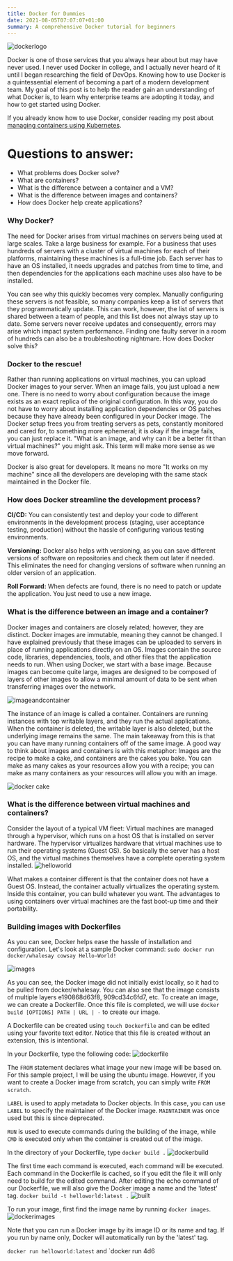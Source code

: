 ```yaml
---
title: Docker for Dummies
date: 2021-08-05T07:07:07+01:00
summary: A comprehensive Docker tutorial for beginners
---
```


![dockerlogo](https://dev-to-uploads.s3.amazonaws.com/uploads/articles/4psm82g8sqb647mi83kr.png#center)

Docker is one of those services that you always hear about but may have never used. I never used Docker in college, and I actually never heard of it until I began researching the field of DevOps. Knowing how to use Docker is a quintessential element of becoming a part of a modern development team. My goal of this post is to help the reader gain an understanding of what Docker is, to learn why enterprise teams are adopting it today, and how to get started using Docker.

If you already know how to use Docker, consider reading my post about [managing containers using Kubernetes](https://dev.to/stevenmcgown/kubernetes-for-dummies-5hmh).

# Questions to answer:
- What problems does Docker solve?
- What are containers?
- What is the difference between a container and a VM?
- What is the difference between images and containers?
- How does Docker help create applications?

### Why Docker?
The need for Docker arises from virtual machines on servers being used at large scales. Take a large business for example. For a business that uses hundreds of servers with a cluster of virtual machines for each of their platforms, maintaining these machines is a full-time job. Each server has to have an OS installed, it needs upgrades and patches from time to time, and then dependencies for the applications each machine uses also have to be installed.

You can see why this quickly becomes very complex. Manually configuring these servers is not feasible, so many companies keep a list of servers that they programmatically update. This can work, however, the list of servers is shared between a team of people, and this list does not always stay up to date. Some servers never receive updates and consequently, errors may arise which impact system performance. Finding one faulty server in a room of hundreds can also be a troubleshooting nightmare. How does Docker solve this?

### Docker to the rescue!
Rather than running applications on virtual machines, you can upload Docker images to your server. When an image fails, you just upload a new one. There is no need to worry about configuration because the image exists as an exact replica of the original configuration. In this way, you do not have to worry about installing application dependencies or OS patches because they have already been configured in your Docker image. The Docker setup frees you from treating servers as pets, constantly monitored and cared for, to something more ephemeral; it is okay if the image fails, you can just replace it. "What is an image, and why can it be a better fit than virtual machines?" you might ask. This term will make more sense as we move forward.

Docker is also great for developers. It means no more "It works on my machine" since all the developers are developing with the same stack maintained in the Docker file.

### How does Docker streamline the development process?
**CI/CD:** You can consistently test and deploy your code to different environments in the development process (staging, user acceptance testing, production) without the hassle of configuring various testing environments.

**Versioning:** Docker also helps with versioning, as you can save different versions of software on repositories and check them out later if needed. This eliminates the need for changing versions of software when running an older version of an application.

**Roll Forward:** When defects are found, there is no need to patch or update the application. You just need to use a new image.

### What is the difference between an image and a container?
Docker images and containers are closely related; however, they are distinct. Docker images are immutable, meaning they cannot be changed. I have explained previously that these images can be uploaded to servers in place of running applications directly on an OS. Images contain the source code, libraries, dependencies, tools, and other files that the application needs to run. When using Docker, we start with a base image. Because images can become quite large, images are designed to be composed of layers of other images to allow a minimal amount of data to be sent when transferring images over the network.

![imageandcontainer](https://dev-to-uploads.s3.amazonaws.com/uploads/articles/9jxn6fjons4ggrfrnxek.png)

The instance of an image is called a container. Containers are running instances with top writable layers, and they run the actual applications. When the container is deleted, the writable layer is also deleted, but the underlying image remains the same. The main takeaway from this is that you can have many running containers off of the same image. A good way to think about images and containers is with this metaphor: Images are the recipe to make a cake, and containers are the cakes you bake. You can make as many cakes as your resources allow you with a recipe; you can make as many containers as your resources will allow you with an image.

![docker cake](https://dev-to-uploads.s3.amazonaws.com/uploads/articles/9t7fkz3s61nzd1t34px5.jpeg)

### What is the difference between virtual machines and containers?
Consider the layout of a typical VM fleet: Virtual machines are managed through a hypervisor, which runs on a host OS that is installed on server hardware. The hypervisor virtualizes hardware that virtual machines use to run their operating systems (Guest OS). So basically the server has a host OS, and the virtual machines themselves have a complete operating system installed.
![helloworld](https://dev-to-uploads.s3.amazonaws.com/uploads/articles/abs51w3ej6bhe3hzxv1s.png)

What makes a container different is that the container does not have a Guest OS. Instead, the container actually virtualizes the operating system. Inside this container, you can build whatever you want. The advantages to using containers over virtual machines are the fast boot-up time and their portability.

### Building images with Dockerfiles
As you can see, Docker helps ease the hassle of installation and configuration. Let's look at a sample Docker command:
`sudo docker run docker/whalesay cowsay Hello-World!`

![images](https://dev-to-uploads.s3.amazonaws.com/uploads/articles/6f426u44863qi5wy9hjf.png)

As you can see, the Docker image did not initially exist locally, so it had to be pulled from docker/whalesay. You can also see that the image consists of multiple layers e190868d63f8, 909cd34c6fd7, etc. To create an image, we can create a Dockerfile. Once this file is completed, we will use `docker build [OPTIONS] PATH | URL | -` to create our image.

A Dockerfile can be created using `touch Dockerfile` and can be edited using your favorite text editor. Notice that this file is created without an extension, this is intentional.

In your Dockerfile, type the following code:
![dockerfile](https://dev-to-uploads.s3.amazonaws.com/uploads/articles/4cdf79op8zdso1wbt0zq.png)

The `FROM` statement declares what image your new image will be based on. For this sample project, I will be using the ubuntu image. However, if you want to create a Docker image from scratch, you can simply write `FROM scratch`.

`LABEL` is used to apply metadata to Docker objects. In this case, you can use `LABEL` to specify the maintainer of the Docker image. `MAINTAINER` was once used but this is since deprecated.

`RUN` is used to execute commands during the building of the image, while `CMD` is executed only when the container is created out of the image.

In the directory of your Dockerfile, type `docker build .`
![dockerbuild](https://dev-to-uploads.s3.amazonaws.com/uploads/articles/mfgovtflb64shwx535x4.png)

The first time each command is executed, each command will be executed. Each command in the Dockerfile is cached, so if you edit the file it will only need to build for the edited command. After editing the echo command of our Dockerfile, we will also give the Docker image a name and the 'latest' tag.
`docker build -t helloworld:latest .`
![built](https://dev-to-uploads.s3.amazonaws.com/uploads/articles/wkxhwrf7leudhcytr591.png)

To run your image, first find the image name by running `docker images`.
![dockerimages](https://dev-to-uploads.s3.amazonaws.com/uploads/articles/ihsb09q9vjalops1fhuk.png)

Note that you can run a Docker image by its image ID or its name and tag. If you run by name only, Docker will automatically run by the 'latest' tag.

`docker run helloworld:latest` and `docker run 4d6
